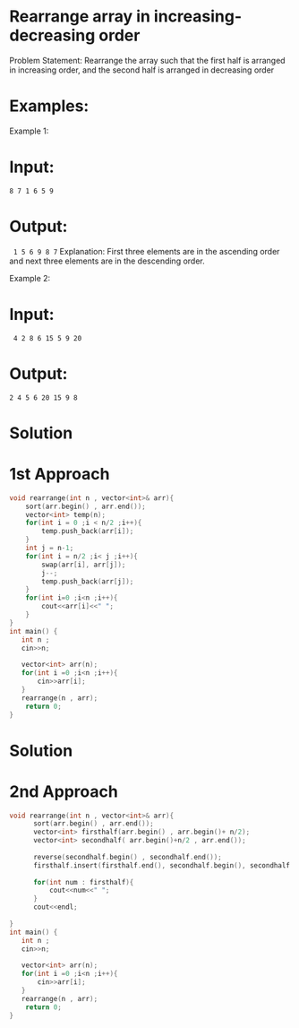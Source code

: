 # Rearrange array in increasing-decreasing order
Problem Statement:
 Rearrange the array such that the first half is arranged in increasing order, and the second half is arranged in decreasing order

# Examples:

Example 1:
# Input:
``` 8 7 1 6 5 9 ```
# Output:
``` 1 5 6 9 8 7```
Explanation: First three elements are in the ascending order and next three elements are in the descending order.

Example 2:
# Input:
``` 4 2 8 6 15 5 9 20```
# Output: 
```2 4 5 6 20 15 9 8```

# Solution 
# 1st Approach
``` C++ 
void rearrange(int n , vector<int>& arr){
    sort(arr.begin() , arr.end());
    vector<int> temp(n);
    for(int i = 0 ;i < n/2 ;i++){
        temp.push_back(arr[i]);
    }
    int j = n-1;
    for(int i = n/2 ;i< j ;i++){
        swap(arr[i], arr[j]);
        j--;
        temp.push_back(arr[j]);
    }
    for(int i=0 ;i<n ;i++){
        cout<<arr[i]<<" ";
    }
}
int main() {
   int n ;
   cin>>n;
   
   vector<int> arr(n);
   for(int i =0 ;i<n ;i++){
       cin>>arr[i];
   }
   rearrange(n , arr);
    return 0;
}
```
# Solution 
# 2nd Approach
``` C++
void rearrange(int n , vector<int>& arr){
      sort(arr.begin() , arr.end());
      vector<int> firsthalf(arr.begin() , arr.begin()+ n/2);
      vector<int> secondhalf( arr.begin()+n/2 , arr.end());
      
      reverse(secondhalf.begin() , secondhalf.end());
      firsthalf.insert(firsthalf.end(), secondhalf.begin(), secondhalf.end());
      
      for(int num : firsthalf){
          cout<<num<<" ";
      }
      cout<<endl;
      
}
int main() {
   int n ;
   cin>>n;
   
   vector<int> arr(n);
   for(int i =0 ;i<n ;i++){
       cin>>arr[i];
   }
   rearrange(n , arr);
    return 0;
}
```